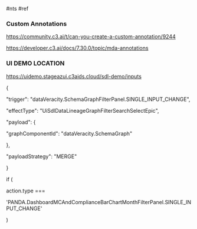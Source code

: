 #nts #ref  

### Custom Annotations
https://community.c3.ai/t/can-you-create-a-custom-annotation/9244

https://developer.c3.ai/docs/7.30.0/topic/mda-annotations


### UI DEMO LOCATION
https://uidemo.stageazui.c3aids.cloud/sdl-demo/inputs

{

"trigger": "dataVeracity.SchemaGraphFilterPanel.SINGLE_INPUT_CHANGE",

"effectType": "UiSdlDataLineageGraphFilterSearchSelectEpic",

"payload": {

"graphComponentId": "dataVeracity.SchemaGraph"

},

"payloadStrategy": "MERGE"

}

if (

action.type ===

'PANDA.DashboardMCAndComplianceBarChartMonthFilterPanel.SINGLE_INPUT_CHANGE'

)



